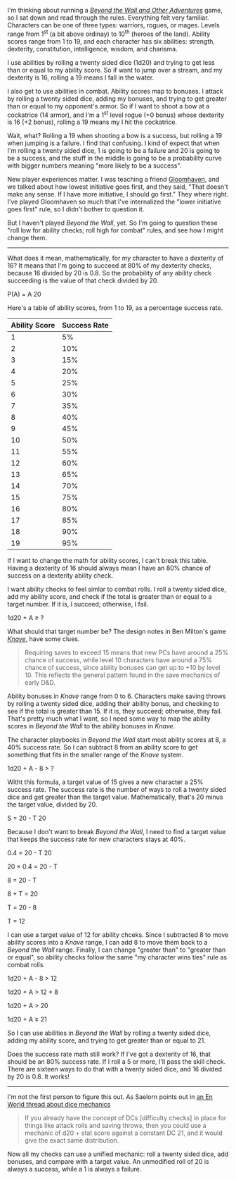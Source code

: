 <!--
title: Who else wants unified mechanics in RPGs?
created: 10 November 2019 - 9:05 am
updated: 10 November 2019 - 6:51 pm
publish: 10 November 2019
slug: roll-under
tags: coding, gaming, rpg
-->

I'm thinking about running a [_Beyond the Wall and Other Adventures_][btw] game,
so I sat down and read through the rules. Everything felt very familiar.
Characters can be one of three types: warriors, rogues, or mages. Levels range
from 1<sup>st</sup> (a bit above ordinay) to 10<sup>th</sup> (heroes of the
land). Ability scores range from 1 to 19, and each character has six abilities:
strength, dexterity, constitution, intelligence, wisdom, and charisma.

I use abilities by rolling a twenty sided dice (1d20) and trying to get less
than or equal to my ability score. So if want to jump over a stream, and my
dexterity is 16, rolling a 19 means I fall in the water.

I also get to use abilities in combat. Ability scores map to bonuses. I attack
by rolling a twenty sided dice, adding my bonuses, and trying to get greater
than or equal to my opponent's armor. So if I want to shoot a bow at a
cockatrice (14 armor), and I'm a 1<sup>st</sup> level rogue (+0 bonus)
whose dexterity is 16 (+2 bonus), rolling a 19 means my I hit the cockatrice.

Wait, what? Rolling a 19 when shooting a bow is a success, but rolling a 19 when
jumping is a failure. I find that confusing. I kind of expect that when I'm
rolling a twenty sided dice, 1 is going to be a failure and 20 is going to
be a success, and the stuff in the middle is going to be a probability curve
with bigger numbers meaning "more likely to be a success".

New player experiences matter. I was teaching a friend [Gloomhaven][gh], and we
talked about how lowest initiative goes first, and they said, "That doesn't make
any sense. If I have more initiative, I should go first." They where right. I've
played Gloomhaven so much that I've internalized the "lower initiative goes
first" rule, so I didn't bother to question it.

But I haven't played _Beyond the Wall_, yet. So I'm going to question these
"roll low for ability checks; roll high for combat" rules, and see how I might
change them.

<hr />

What does it mean, mathematically, for my character to have a dexterity of 16?
It means that I'm going to succeed at 80% of my dexterity checks, because 16
divided by 20 is 0.8. So the probability of any ability check succeeding is the
value of that check divided by 20.

<p class="math">P(A) =
<span class="fraction">
<span class="fup">A</span>
<span class="bar"></span>
<span class="fdn">20</span>
</p>

Here's a table of ability scores, from 1 to 19, as a percentage success rate.

<table>
<thead>
  <tr><th>Ability Score</th><th>Success Rate</th></tr>
</thead>
<tbody>
  <tr><td>1</td><td>5%</td></tr>
  <tr><td>2</td><td>10%</td></tr>
  <tr><td>3</td><td>15%</td></tr>
  <tr><td>4</td><td>20%</td></tr>
  <tr><td>5</td><td>25%</td></tr>
  <tr><td>6</td><td>30%</td></tr>
  <tr><td>7</td><td>35%</td></tr>
  <tr><td>8</td><td>40%</td></tr>
  <tr><td>9</td><td>45%</td></tr>
  <tr><td>10</td><td>50%</td></tr>
  <tr><td>11</td><td>55%</td></tr>
  <tr><td>12</td><td>60%</td></tr>
  <tr><td>13</td><td>65%</td></tr>
  <tr><td>14</td><td>70%</td></tr>
  <tr><td>15</td><td>75%</td></tr>
  <tr><td>16</td><td>80%</td></tr>
  <tr><td>17</td><td>85%</td></tr>
  <tr><td>18</td><td>90%</td></tr>
  <tr><td>19</td><td>95%</td></tr>
</tbody>
</table>

If I want to change the math for ability scores, I can't break this table.
Having a dexterity of 16 should always mean I have an 80% chance of success on
a dexterity ability check.

I want ability checks to feel simlar to combat rolls. I roll a twenty sided
dice, add my ability score, and check if the total is greater than or equal to
a target number. If it is, I succeed; otherwise, I fail.

<p class="math">1d20 + A &ge; ?</p>

What should that target number be? The design notes in Ben Milton's game
[_Knave_][knave], have some clues.

> Requiring saves to exceed 15 means that new PCs have around a 25% chance of
> success, while level 10 characters have around a 75% chance of success, since
> ability bonuses can get up to +10 by level 10. This reflects the general
> pattern found in the save mechanics of early D&D.

Ability bonuses in _Knave_ range from 0 to 6. Characters make saving throws by
rolling a twenty sided dice, adding their ability bonus, and checking to see if
the total is greater than 15. If it is, they succeed; otherwise, they fail.
That's pretty much what I want, so I need some way to map the ability scores in
_Beyond the Wall_ to the ability bonuses in _Knave_.

The character playbooks in _Beyond the Wall_ start most ability scores at 8, a
40% success rate. So I can subtract 8 from an ability score to get something
that fits in the smaller range of the _Knave_ system.

<p class="math">1d20 + A - 8 &gt; ?</p>

Witht this formula, a target value of 15 gives a new character a 25% success
rate. The success rate is the number of ways to roll a twenty sided dice and
get greater than the target value. Mathematically, that's 20 minus the target
value, divided by 20.

<p class="math">S =
<span class="fraction">
<span class="fup">20 - T</span>
<span class="bar"></span>
<span class="fdn">20</span>
</p>

Because I don't want to break _Beyond the Wall_, I need to find a target value
that keeps the success rate for new characters stays at 40%.

<p class="math">0.4 =
<span class="fraction">
<span class="fup">20 - T</span>
<span class="bar"></span>
<span class="fdn">20</span>
</p>
<p class="math">20 &times; 0.4 = 20 - T</p>
<p class="math">8 = 20 - T</p>
<p class="math">8 + T = 20</p>
<p class="math">T = 20 - 8</p>
<p class="math">T = 12</p>

I can use a target value of 12 for ability chceks. Since I subtracted 8 to move
ability scores into a _Knave_ range, I can add 8 to move them back to a
_Beyond the Wall_ range. Finally, I can change "greater than" to "greater than
or equal", so ability checks follow the same "my character wins ties" rule as
combat rolls.

<p class="math">1d20 + A - 8 &gt; 12</p>
<p class="math">1d20 + A &gt; 12 + 8</p>
<p class="math">1d20 + A &gt; 20</p>
<p class="math">1d20 + A &ge; 21</p>

So I can use abilities in _Beyond the Wall_ by rolling a twenty sided dice,
adding my ability score, and trying to get greater than or equal to 21.

Does the success rate math still work? If I've got a dexterity of 16, that
should be an 80% success rate. If I roll a 5 or more, I'll pass the skill check.
There are sixteen ways to do that with a twenty sided dice, and 16 divided by
20 is 0.8. It works!

<hr />

I'm not the first person to figure this out. As Saelorn points out in [an En
World thread about dice mechanics][thread]

> If you already have the concept of DCs [difficulty checks] in place for things
> like attack rolls and saving throws, then you could use a mechanic of d20 +
> stat score against a constant DC 21, and it would give the exact same
> distribution.

Now all my checks can use a unified mechanic: roll a twenty sided dice, add
bonuses, and compare with a target value. An unmodified roll of 20 is always
a success, while a 1 is always a failure.

[btw]: https://www.flatlandgames.com/btw/ "Flatland Games: Beyond the Wall and Other Adventures"
[gh]: https://boardgamegeek.com/boardgame/174430/gloomhaven "Various (Board Game Geek): Gloomhaven"
[knave]: https://www.drivethrurpg.com/product/250888/Knave "Ben Milton (DriveThruRPG): Knave"
[thread]: https://www.enworld.org/threads/pre-3e-mechanics-vs-d20-system-mechanics.646646/#post-7446673

